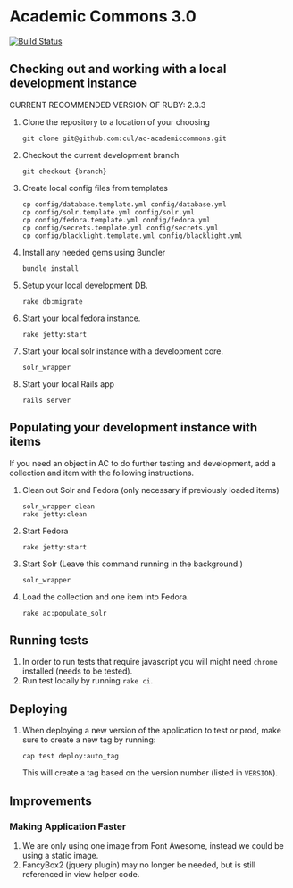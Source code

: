 # Academic Commons 3.0

[![Build Status](https://travis-ci.com/cul/ac-academiccommons.svg?token=6BbRmeM4Zm948hoLXUkV&branch=master)](https://travis-ci.com/cul/ac-academiccommons)

## Checking out and working with a local development instance

CURRENT RECOMMENDED VERSION OF RUBY: 2.3.3

1. Clone the repository to a location of your choosing
   ```
   git clone git@github.com:cul/ac-academiccommons.git
   ```

2. Checkout the current development branch
   ```
   git checkout {branch}
   ```

3. Create local config files from templates
   ```
   cp config/database.template.yml config/database.yml
   cp config/solr.template.yml config/solr.yml
   cp config/fedora.template.yml config/fedora.yml
   cp config/secrets.template.yml config/secrets.yml
   cp config/blacklight.template.yml config/blacklight.yml
   ```

4. Install any needed gems using Bundler
   ```
   bundle install
   ```

5. Setup your local development DB.
   ```
   rake db:migrate
   ```

6. Start your local fedora instance.
   ```
   rake jetty:start
   ```

7. Start your local solr instance with a development core.
   ```
   solr_wrapper
   ```

8. Start your local Rails app
   ```
   rails server
   ```

## Populating your development instance with items
If you need an object in AC to do further testing and development, add a collection and item with the following instructions.

1. Clean out Solr and Fedora (only necessary if previously loaded items)
   ```
   solr_wrapper clean
   rake jetty:clean
   ```

2. Start Fedora
   ```
   rake jetty:start
   ```

2. Start Solr (Leave this command running in the background.)
   ```
   solr_wrapper
   ```

3. Load the collection and one item into Fedora.
   ```
   rake ac:populate_solr
   ```

## Running tests
1. In order to run tests that require javascript you will might need `chrome` installed (needs to be tested).
2. Run test locally by running `rake ci`.


## Deploying
1. When deploying a new version of the application to test or prod, make sure to create a new tag by running:
   ```
   cap test deploy:auto_tag
   ```
   This will create a tag based on the version number (listed in `VERSION`).


## Improvements
### Making Application Faster
  1. We are only using one image from Font Awesome, instead we could be using a static image.
  2. FancyBox2 (jquery plugin) may no longer be needed, but is still referenced in view helper code.
